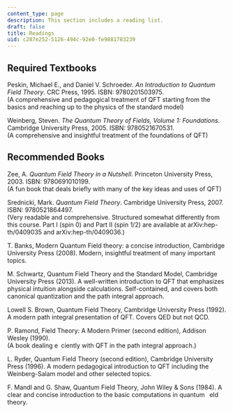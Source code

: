 ```yaml
---
content_type: page
description: This section includes a reading list.
draft: false
title: Readings
uid: c287e252-5126-494c-92e0-fe9881783239
---
```

## Required Textbooks

Peskin, Michael E., and Daniel V. Schroeder. *An Introduction to Quantum Field Theory*. CRC Press, 1995. ISBN: 9780201503975.              
(A comprehensive and pedagogical treatment of QFT starting from the basics and reaching up to the physics of the standard model)

Weinberg, Steven. *The Quantum Theory of Fields, Volume 1: Foundations.* Cambridge University Press, 2005. ISBN: 9780521670531.              
(A comprehensive and insightful treatment of the foundations of QFT)

## Recommended Books

Zee, A. *Quantum Field Theory in a Nutshell*. Princeton University Press, 2003. ISBN: 9780691010199.     
(A fun book that deals briefly with many of the key ideas and uses of QFT)

Srednicki, Mark. *Quantum Field Theory*. Cambridge University Press, 2007.  ISBN: 9780521864497.    
(Very readable and comprehensive. Structured somewhat differently from this course. Part I (spin 0) and Part II (spin 1/2) are available at arXiv:hep-th/0409035 and arXiv:hep-th/0409036.)

T. Banks, Modern Quantum Field theory: a concise introduction, Cambridge University Press (2008). Modern, insightful treatment of many important topics.

M. Schwartz, Quantum Field Theory and the Standard Model, Cambridge University Press (2013). A well-written introduction to QFT that emphasizes physical intuition alongside calculations. Self-contained, and covers both canonical quantization and the path integral approach.

Lowell S. Brown, Quantum Field Theory, Cambridge University Press (1992). A modern path integral presentation of QFT. Covers QED but not QCD.

P. Ramond, Field Theory: A Modern Primer (second edition), Addison Wesley (1990).   
(A book dealing e ciently with QFT in the path integral approach.)

L. Ryder, Quantum Field Theory (second edition), Cambridge University Press (1996). A modern pedagogical introduction to QFT including the Weinberg-Salam model and other selected topics.

F. Mandl and G. Shaw, Quantum Field Theory, John Wiley & Sons (1984). A clear and concise introduction to the basic computations in quantum  eld theory.